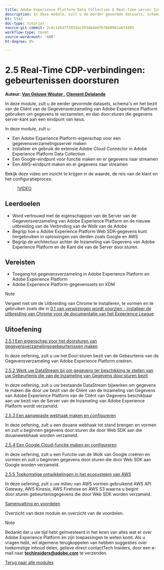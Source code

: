 ```yaml
---
title: Adobe Experience Platform Data Collection & Real-time server Side Forwarding
description: In deze module, zult u de eerder gevormde datasets, schema's en het bezit van de Server van de Gegevensverzameling van Adobe Experience Platform gebruiken om gegevens te verzamelen, en dan door:sturen die gegevens server-kant aan een eindpunt van keus.
kt: 5342
doc-type: tutorial
source-git-commit: 2cdc145d7f3933ec593db4e6f67b60961a674405
workflow-type: tm+mt
source-wordcount: '480'
ht-degree: 0%

---
```


# 2.5 Real-Time CDP-verbindingen: gebeurtenissen doorsturen

**Auteur: [ Van Geluwe Wouter ](https://www.linkedin.com/in/woutervangeluwe/), [ Clement Delalande ](https://www.linkedin.com/in/clement-delalande/)**

In deze module, zult u de eerder gevormde datasets, schema&#39;s en het bezit van de Cliënt van de Gegevensverzameling van Adobe Experience Platform gebruiken om gegevens te verzamelen, en dan door:sturen die gegevens server-kant aan een eindpunt van keus.

In deze module, zult u:

- Een Adobe Experience Platform-eigenschap voor een gegevensverzamelingsserver maken
- Installeer en gebruik de extensie Adobe Cloud Connector in Adobe Experience Platform Data Collection
- Een Google-eindpunt voor functie maken en er gegevens naar streamen
- Een AWS-eindpunt maken en er gegevens naar streamen

Bekijk deze video om inzicht te krijgen in de waarde, de reis van de klant en het configuratieproces:

>[!VIDEO](https://video.tv.adobe.com/v/331987?quality=12&learn=on)

## Leerdoelen

- Word vertrouwd met de eigenschappen van de Server van de Gegevensverzameling van Adobe Experience Platform en de nieuwe uitbreiding van de Verbinding van de Wolk van de Adobe
- Begrijp hoe u Adobe Experience Platform Web SDK-gegevens kunt hergebruiken in oplossingen van derden zoals Google en AWS
- Begrijp de architectuur achter de Inzameling van Gegevens van Adobe Experience Platform en de Kant die van de Server door:sturen.

## Vereisten

- Toegang tot gegevensverzameling in Adobe Experience Platform en Adobe Experience Platform
- Adobe Experience Platform-gegevenssets en XDM

>[!NOTE]
>
>Vergeet niet om de Uitbreiding van Chrome te installeren, te vormen en te gebruiken zoals die in [ 0.1 van verwijzingen wordt voorzien - installeer de uitbreiding van Chrome voor de documentatie van het Experience League ](../../gettingstarted/gettingstarted/ex1.md)

## Uitoefening

[2.5.1 Een eigenschap voor het doorsturen van gegevensverzamelingsgebeurtenissen maken](./ex1.md)

In deze oefening, zult u uw het Door:sturen bezit van de Gebeurtenis van de Gegevensverzameling van Adobe Experience Platform creëren.

[2.5.2 Werk uw DataStream bij om gegevens ter beschikking te stellen van uw Gebeurtenis die van de Inzameling van Gegevens door:sturen bezit](./ex2.md)

In deze oefening, zult u uw bestaande DataStream bijwerken om gegevens te maken die door uw bezit van de Cliënt van de Inzameling van Gegevens van Adobe Experience Platform van de Cliënt van Gegevens beschikbaar aan uw bezit van de Server van de Inzameling van Adobe Experience Platform wordt verzameld.

[2.5.3 Een aangepaste webhaak maken en configureren](./ex3.md)

In deze oefening, zult u een douane webhaak tot stand brengen en vormen en zult u beginnen gegevens door:sturen die door Web SDK aan die douanewebhaak worden verzameld.

[2.5.4 Een Google Cloud-functie maken en configureren](./ex4.md)

In deze oefening, zult u een Functie van de Wolk van Google creëren en vormen en zult u beginnen gegevens door:sturen die door Web SDK aan Google worden verzameld.

[2.5.5 Toekomstige ontwikkelingen in het ecosysteem van AWS](./ex5.md)

In deze oefening, zult u uw milieu van AWS vormen gebruikend AWS API Gateway, AWS Kinesis, AWS Firehose en AWS S3 waarna u begint door:sturen gebeurtenisgegevens die door Web SDK worden verzameld.

[Samenvatting en voordelen](./summary.md)

Overzicht van deze module en overzicht van de voordelen.

>[!NOTE]
>
>Bedankt dat u uw tijd hebt geïnvesteerd in het leren van alles wat er over Adobe Experience Platform en zijn toepassingen te weten komt. Als u vragen hebt, wil algemene terugkoppelen van hebben suggesties over toekomstige inhoud delen, gelieve direct contactTech Insiders, door een e-mail naar **techinsiders@adobe.com** te verzenden.

[Terug naar alle modules](../../../overview.md)
